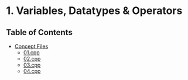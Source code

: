 # 1. Variables, Datatypes & Operators

## Table of Contents

- [Concept Files](#concept-files)
  - [01.cpp](https://github.com/GarvitKumar854/Mastering-the-DSA/blob/main/01_Variables_Datatypes_Operators/01.cpp)
  - [02.cpp](https://github.com/GarvitKumar854/Mastering-the-DSA/blob/main/01_Variables_Datatypes_Operators/02.cpp)
  - [03.cpp](https://github.com/GarvitKumar854/Mastering-the-DSA/blob/main/01_Variables_Datatypes_Operators/03.cpp)
  - [04.cpp](https://github.com/GarvitKumar854/Mastering-the-DSA/blob/main/01_Variables_Datatypes_Operators/04.cpp)

<!-- ## Concept Files

- [01.cpp](1_Variables_Datatypes_Operators/Concept/01.cpp)
- [02.cpp](1_Variables_Datatypes_Operators/Concept/02.cpp) -->
